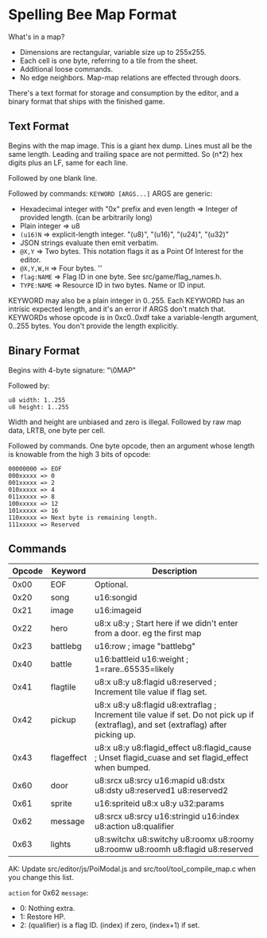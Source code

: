 # Spelling Bee Map Format

What's in a map?
- Dimensions are rectangular, variable size up to 255x255.
- Each cell is one byte, referring to a tile from the sheet.
- Additional loose commands.
- No edge neighbors. Map-map relations are effected through doors.

There's a text format for storage and consumption by the editor,
and a binary format that ships with the finished game.

## Text Format

Begins with the map image.
This is a giant hex dump.
Lines must all be the same length.
Leading and trailing space are not permitted. So (n*2) hex digits plus an LF, same for each line.

Followed by one blank line.

Followed by commands: `KEYWORD [ARGS...]`
ARGS are generic:
- Hexadecimal integer with "0x" prefix and even length => Integer of provided length. (can be arbitrarily long)
- Plain integer => u8
- `(u16)N` => explicit-length integer. "(u8)", "(u16)", "(u24)", "(u32)"
- JSON strings evaluate then emit verbatim.
- `@X,Y` => Two bytes. This notation flags it as a Point Of Interest for the editor.
- `@X,Y,W,H` => Four bytes. ''
- `flag:NAME` => Flag ID in one byte. See src/game/flag_names.h.
- `TYPE:NAME` => Resource ID in two bytes. Name or ID input.

KEYWORD may also be a plain integer in 0..255.
Each KEYWORD has an intrisic expected length, and it's an error if ARGS don't match that.
KEYWORDs whose opcode is in 0xc0..0xdf take a variable-length argument, 0..255 bytes. You don't provide the length explicitly.

## Binary Format

Begins with 4-byte signature: "\0MAP"

Followed by:
```
u8 width: 1..255
u8 height: 1..255
```

Width and height are unbiased and zero is illegal.
Followed by raw map data, LRTB, one byte per cell.

Followed by commands.
One byte opcode, then an argument whose length is knowable from the high 3 bits of opcode:
```
00000000 => EOF
000xxxxx => 0
001xxxxx => 2
010xxxxx => 4
011xxxxx => 8
100xxxxx => 12
101xxxxx => 16
110xxxxx => Next byte is remaining length.
111xxxxx => Reserved
```

## Commands

| Opcode | Keyword         | Description |
|--------|-----------------|-------------|
|   0x00 | EOF             | Optional. |
|   0x20 | song            | u16:songid |
|   0x21 | image           | u16:imageid |
|   0x22 | hero            | u8:x u8:y ; Start here if we didn't enter from a door. eg the first map |
|   0x23 | battlebg        | u16:row ; image "battlebg" |
|   0x40 | battle          | u16:battleid u16:weight ; 1=rare..65535=likely |
|   0x41 | flagtile        | u8:x u8:y u8:flagid u8:reserved ; Increment tile value if flag set. |
|   0x42 | pickup          | u8:x u8:y u8:flagid u8:extraflag ; Increment tile value if set. Do not pick up if (extraflag), and set (extraflag) after picking up. |
|   0x43 | flageffect      | u8:x u8:y u8:flagid_effect u8:flagid_cause ; Unset flagid_cuase and set flagid_effect when bumped. |
|   0x60 | door            | u8:srcx u8:srcy u16:mapid u8:dstx u8:dsty u8:reserved1 u8:reserved2 |
|   0x61 | sprite          | u16:spriteid u8:x u8:y u32:params |
|   0x62 | message         | u8:srcx u8:srcy u16:stringid u16:index u8:action u8:qualifier |
|   0x63 | lights          | u8:switchx u8:switchy u8:roomx u8:roomy u8:roomw u8:roomh u8:flagid u8:reserved |

AK: Update src/editor/js/PoiModal.js and src/tool/tool_compile_map.c when you change this list.

`action` for 0x62 `message`:
- 0: Nothing extra.
- 1: Restore HP.
- 2: (qualifier) is a flag ID. (index) if zero, (index+1) if set.
